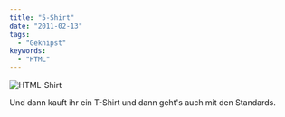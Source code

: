 ```yaml
---
title: "5-Shirt"
date: "2011-02-13"
tags:
  - "Geknipst"
keywords:
  - "HTML"
---
```


![HTML-Shirt](/img/codecandies/photo-1-e1297636618762-686x914.jpg)

Und dann kauft ihr ein T-Shirt und dann geht's auch mit den Standards.
